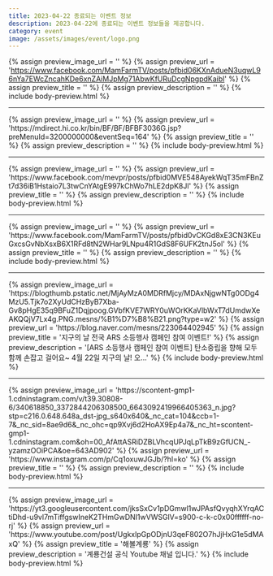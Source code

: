```yaml
---
title: 2023-04-22 종료되는 이벤트 정보
description: 2023-04-22에 종료되는 이벤트 정보들을 제공합니다.
category: event
image: /assets/images/event/logo.png
---
```

{% assign preview_image_url = '' %}
{% assign preview_url = 'https://www.facebook.com/MamFarmTV/posts/pfbid06KXnAdueN3uqwL96nYa7EWcZncahKDe6xnZAiMJpMg71AbwKfURuDcgNpgpdKaibl' %}
{% assign preview_title = '' %}
{% assign preview_description = '' %}
{% include body-preview.html %}
<hr>{% assign preview_image_url = '' %}
{% assign preview_url = 'https://mdirect.hi.co.kr/bin/BF/BF/BFBF3036G.jsp?preMenuId=3200000000&eventSeq=164' %}
{% assign preview_title = '' %}
{% assign preview_description = '' %}
{% include body-preview.html %}
<hr>{% assign preview_image_url = '' %}
{% assign preview_url = 'https://www.facebook.com/mevpr/posts/pfbid0MVE548AyekWqT35mFBnZt7d36iB1Hstaio7L3twCnYAtgE997kChWo7hLE2dpK8Jl' %}
{% assign preview_title = '' %}
{% assign preview_description = '' %}
{% include body-preview.html %}
<hr>{% assign preview_image_url = '' %}
{% assign preview_url = 'https://www.facebook.com/MamFarmTV/posts/pfbid0vCKGd8xE3CN3KEuGxcsGvNbXsxB6X1RFd8tN2WHar9LNpu4R1GdS8F6UFK2tnJ5ol' %}
{% assign preview_title = '' %}
{% assign preview_description = '' %}
{% include body-preview.html %}
<hr>{% assign preview_image_url = 'https://blogthumb.pstatic.net/MjAyMzA0MDRfMjcy/MDAxNjgwNTg0ODg4MzU5.Tjk7o2XyUdCHzByB7Xba-Gv8pHgE35q9BFuZ1Dqjpoog.GVbfKVE7WRY0uWOrKKaVlbWxT7dUmdwXeAKQQjV7Lx4g.PNG.mesns/%B1%D7%B8%B21.png?type=w2' %}
{% assign preview_url = 'https://blog.naver.com/mesns/223064402945' %}
{% assign preview_title = '지구의 날 전국 ARS 소등행사 캠페인 참여 이벤트!' %}
{% assign preview_description = '[ARS 소등행사 캠페인 참여 이벤트] 탄소중립을 향해 모두 함께 손잡고 걸어요~ 4월 22일 지구의 날! 오...' %}
{% include body-preview.html %}
<hr>{% assign preview_image_url = 'https://scontent-gmp1-1.cdninstagram.com/v/t39.30808-6/340618850_3372844206308500_6643092419966405363_n.jpg?stp=c216.0.648.648a_dst-jpg_s640x640&amp;_nc_cat=104&amp;ccb=1-7&amp;_nc_sid=8ae9d6&amp;_nc_ohc=qp9Xvj6d2HoAX9Ep4a7&amp;_nc_ht=scontent-gmp1-1.cdninstagram.com&amp;oh=00_AfAttASRiDZBLVhcqUPJqLpTkB9zGfUCN_-yzamzOOiPCA&amp;oe=643AD902' %}
{% assign preview_url = 'https://www.instagram.com/p/Cq1oxuwJGJb/?hl=ko' %}
{% assign preview_title = '' %}
{% assign preview_description = '' %}
{% include body-preview.html %}
<hr>{% assign preview_image_url = 'https://yt3.googleusercontent.com/jksSxCv1pDGmwl1wJPAsfQvyqhXYrqACtiDhd-u9vl7mTiffgswIneK2THmGwDNI1wVWSGlV=s900-c-k-c0x00ffffff-no-rj' %}
{% assign preview_url = 'https://www.youtube.com/post/UgkxlpGpODjnU3qeF802O7hJjHxG1e5dMAxQ' %}
{% assign preview_title = '해볼계룡' %}
{% assign preview_description = '계룡건설 공식 Youtube 채널 입니다.' %}
{% include body-preview.html %}
